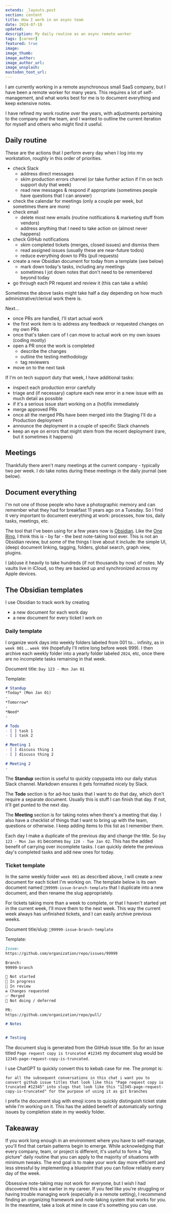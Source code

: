 ```yaml
---
extends: _layouts.post
section: content
title: How I work in an async team
date: 2024-07-10
updated:
description: My daily routine as an async remote worker
tags: [career]
featured: true
image:
image_thumb:
image_author:
image_author_url:
image_unsplash:
mastodon_toot_url:
---
```


I am currently working in a remote asynchronous small SaaS company, but I have been a remote worker for many years. This requires a lot of self-management, and what works best for me is to document everything and keep extensive notes.

I have refined my work routine over the years, with adjustments pertaining to the company and the team, and I wanted to outline the current iteration for myself and others who might find it useful.

## Daily routine

These are the actions that I perform every day when I log into my workstation, roughly in this order of priorities.

- check Slack
	- address direct messages
	- skim production errors channel (or take further action if I'm on tech support duty that week)
	- read new messages & respond if appropriate (sometimes people have questions that I can answer)
- check the calendar for meetings (only a couple per week, but sometimes there are more)
- check email
	- delete most new emails (routine notifications & marketing stuff from vendors)
	- address anything that I need to take action on (almost never happens)
- check GitHub notifications
	- skim completed tickets (merges, closed issues) and dismiss them
	- read assigned issues (usually these are near-future todos)
	- reduce everything down to PRs (pull requests)
- create a new Obsidian document for today from a template (see below)
	- mark down today's tasks, including any meetings
	- sometimes I jot down notes that don't need to be remembered beyond today
- go through each PR request and review it (this can take a while)

Sometimes the above tasks might take half a day depending on how much administrative/clerical work there is.

Next...

- once PRs are handled, I'll start actual work
- the first work item is to address any feedback or requested changes on my own PRs
- once that's taken care of I can move to actual work on my own issues (coding mostly)
- open a PR once the work is completed
	- describe the changes
	- outline the testing methodology
	- tag reviewers
- move on to the next task

If I'm on tech support duty that week, I have additional tasks:

- inspect each production error carefully
- triage and (if necessary) capture each new error in a new issue with as much detail as possible
- if it's a serious issue start working on a (hot)fix immediately
- merge approved PRs
- once all the merged PRs have been merged into the Staging I'll do a Production deployment
- announce the deployment in a couple of specific Slack channels
- keep an eye on errors that might stem from the recent deployment (rare, but it sometimes it happens)

## Meetings

Thankfully there aren't many meetings at the current company - typically two per week. I do take notes during these meetings in the daily journal (see below).

## Document everything

I'm not one of those people who have a photographic memory and can remember what they had for breakfast 11 years ago on a Tuesday. So I find it very important to document everything at work: processes, how tos, daily tasks, meetings, etc.

The tool that I've been using for a few years now is [Obsidian](https://obsidian.md/). Like the [One Ring](https://en.wikipedia.org/wiki/One_Ring), I think this is - by far - the best note-taking tool ever. This is not an Obsidian review, but some of the things I love about it include: the simple UI, (deep) document linking, tagging, folders, global search, graph view, plugins.

I (ab)use it heavily to take hundreds (if not thousands by now) of notes. My vaults live in iCloud, so they are backed up and synchronized across my Apple devices.

## The Obsidian templates

I use Obsidian to track work by creating

- a new document for each work day
- a new document for every ticket I work on

### Daily template

I organize work days into weekly folders labeled from 001 to... infinity, as in `week 001` ... `week 999` (hopefully I'll retire long before week 999). I then archive each weekly folder into a yearly folder labeled `2024`, etc, once there are no incomplete tasks remaining in that week.

Document title: `Day 123 - Mon Jan 01`

Template:

```markdown
# Standup
*Today* (Mon Jan 01)
-
*Tomorrow*
-
*Need*
-

# Todo
- [ ] task 1
- [ ] task 2

# Meeting 1
- [ ] discuss thing 1
- [ ] discuss thing 2

# Meeting 2
-
```

The **Standup** section is useful to quickly copypasta into our daily status Slack channel. Markdown ensures it gets formatted nicely by Slack.

The **Todo** section is for ad-hoc tasks that I want to do that day, which don't require a separate document. Usually this is stuff I can finish that day. If not, it'll get punted to the next day.

The **Meeting** section is for taking notes when there's a meeting that day. I also have a checklist of things that I want to bring up with the team, questions or otherwise. I keep adding items to this list as I remember them.

Each day I make a duplicate of the previous day and change the title. So `Day 123 - Mon Jan 01` becomes `Day 124 - Tue Jan 02`. This has the added benefit of carrying over incomplete tasks. I can quickly delete the previous day's completed tasks and add new ones for today.

### Ticket template

In the same weekly folder `week 001` as described above, I will create a new document for each ticket I'm working on. The template below is its own document named `🏁99999-issue-branch-template` that I duplicate into a new document, and then rename the slug appropriately.

For tickets taking more than a week to complete, or that I haven't started yet in the current week, I'll move them to the next week. This way the current week always has unfinished tickets, and I can easily archive previous weeks.

Document title/slug: `🏁99999-issue-branch-template`

Template:

```markdown
Issue:
https://github.com/organization/repo/issues/99999

Branch:
99999-branch

🏁 Not started
🚧 In progress
👀 In review
♻️ Changes requested
✅ Merged
🚫 Not doing / deferred

PR:
https://github.com/organization/repo/pull/

# Notes


# Testing

```

The document slug is generated from the GitHub issue title. So for an issue titled `Page request copy is truncated #12345` my document slug would be `12345-page-request-copy-is-truncated`.

I use ChatGPT to quickly convert this to kebab case for me. The prompt is:

```
for all the subsequent conversations in this chat i want you to convert github issue titles that look like this "Page request copy is truncated #12345" into slugs that look like this "12345-page-request-copy-is-truncated" for the purpose of using it as git branches
```

I prefix the document slug with emoji icons to quickly distinguish ticket state while I'm working on it. This has the added benefit of automatically sorting issues by completion state in my weekly folder.

## Takeaway

If you work long enough in an environment where you have to self-manage, you'll find that certain patterns begin to emerge. While acknowledging that every company, team, or project is different, it's useful to form a "big picture" daily routine that you can apply to the majority of situations with minimum tweaks. The end goal is to make your work day more efficient and less stressful by implementing a blueprint that you can follow reliably every day of the week.

Obsessive note-taking may not work for everyone, but I wish I had discovered this a lot earlier in my career. If you feel like you're struggling or having trouble managing work (especially in a remote setting), I recommend finding an organizing framework and note-taking system that works for you. In the meantime, take a look at mine in case it's something you can use.
